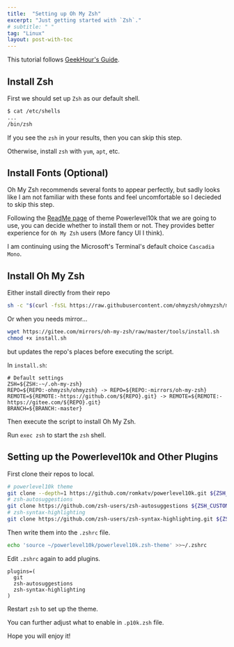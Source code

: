 ```yaml
---
title:  "Setting up Oh My Zsh"
excerpt: "Just getting started with `Zsh`."
# subtitle: " "
tag: "Linux"
layout: post-with-toc
---
```


This tutorial follows [GeekHour's Guide](https://www.geekhour.net/2023/10/21/linux-terminal/).

## Install Zsh

First we should set up `Zsh` as our default shell.

```bash
$ cat /etc/shells
...
/bin/zsh
```

If you see the `zsh` in your results, then you can skip this step.

Otherwise, install `zsh` with `yum`, `apt`, etc.

## Install Fonts (Optional)

Oh My Zsh recommends several fonts to appear perfectly, but sadly looks like I am not familiar with these fonts and feel uncomfortable so I decieded to skip this step.

Following the [ReadMe page](https://github.com/romkatv/powerlevel10k#fonts) of theme Powerlevel10k that we are going to use, you can decide whether to install them or not. They provides better experience for `Oh My Zsh` users (More fancy UI I think).

I am continuing using the Microsoft's Terminal's default choice `Cascadia Mono`.

## Install Oh My Zsh

Either install directly from their repo

```bash
sh -c "$(curl -fsSL https://raw.githubusercontent.com/ohmyzsh/ohmyzsh/master/tools/install.sh)"
```

Or when you needs mirror...

```bash
wget https://gitee.com/mirrors/oh-my-zsh/raw/master/tools/install.sh
chmod +x install.sh
```

but updates the repo's places before executing the script.

In `install.sh`:

```text
# Default settings
ZSH=${ZSH:-~/.oh-my-zsh}
REPO=${REPO:-ohmyzsh/ohmyzsh} -> REPO=${REPO:-mirrors/oh-my-zsh}
REMOTE=${REMOTE:-https://github.com/${REPO}.git} -> REMOTE=${REMOTE:-https://gitee.com/${REPO}.git}
BRANCH=${BRANCH:-master}
```

Then execute the script to install Oh My Zsh.

Run `exec zsh` to start the `zsh` shell.


## Setting up the Powerlevel10k and Other Plugins

First clone their repos to local.

```zsh
# powerlevel10k theme
git clone --depth=1 https://github.com/romkatv/powerlevel10k.git ${ZSH_CUSTOM:-~/.oh-my-zsh/custom}/themes/powerlevel10k
# zsh-autosuggestions
git clone https://github.com/zsh-users/zsh-autosuggestions ${ZSH_CUSTOM:-~/.oh-my-zsh/custom}/plugins/zsh-autosuggestions
# zsh-syntax-highlighting
git clone https://github.com/zsh-users/zsh-syntax-highlighting.git ${ZSH_CUSTOM:-~/.oh-my-zsh/custom}/plugins/zsh-syntax-highlighting
```

Then write them into the `.zshrc` file.

```bash
echo 'source ~/powerlevel10k/powerlevel10k.zsh-theme' >>~/.zshrc
```

Edit `.zshrc` again to add plugins.

```text
plugins=(
  git
  zsh-autosuggestions
  zsh-syntax-highlighting
)
```

Restart `zsh` to set up the theme.

You can further adjust what to enable in `.p10k.zsh` file.

Hope you will enjoy it!
